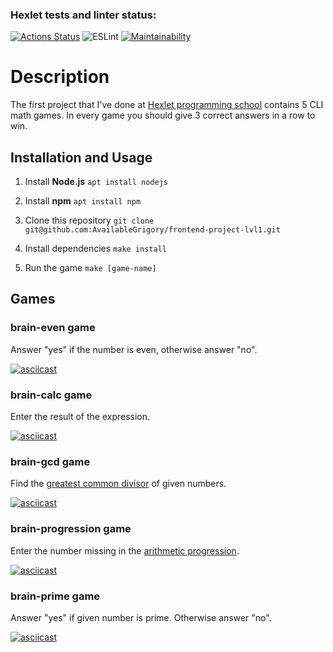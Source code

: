 ### Hexlet tests and linter status:
[![Actions Status](https://github.com/AvailableGrigory/frontend-project-lvl1/workflows/hexlet-check/badge.svg)](https://github.com/AvailableGrigory/frontend-project-lvl1/actions)
![ESLint](https://github.com/AvailableGrigory/frontend-project-lvl1/actions/workflows/run-linter.yml/badge.svg)
[![Maintainability](https://api.codeclimate.com/v1/badges/a99a88d28ad37a79dbf6/maintainability)](https://codeclimate.com/github/codeclimate/codeclimate/maintainability)

# Description

The first project that I've done at [Hexlet programming school](https://github.com/Hexlet) contains 5 CLI math games. In every game you should give 3 correct answers in a row to win.

## Installation and Usage

1. Install **Node.js** `apt install nodejs`

2. Install **npm** `apt install npm`

3. Clone this repository `git clone git@github.com:AvailableGrigory/frontend-project-lvl1.git`

4. Install dependencies `make install`

5. Run the game `make [game-name]`

## Games

### brain-even game

Answer "yes" if the number is even, otherwise answer "no".

[![asciicast](https://asciinema.org/a/MwvBeLRdOGKlJkXR9wGyQOuT4.svg)](https://asciinema.org/a/MwvBeLRdOGKlJkXR9wGyQOuT4)

### brain-calc game

Enter the result of the expression.

[![asciicast](https://asciinema.org/a/QUc1JhA9XwE9YYLR8gOaLcoej.svg)](https://asciinema.org/a/QUc1JhA9XwE9YYLR8gOaLcoej)

### brain-gcd game

Find the [greatest common divisor](https://en.wikipedia.org/wiki/Greatest_common_divisor) of given numbers.

[![asciicast](https://asciinema.org/a/wLBirrLuyNaTMGYL0zCMtyk2s.svg)](https://asciinema.org/a/wLBirrLuyNaTMGYL0zCMtyk2s)

### brain-progression game

Enter the number missing in the [arithmetic progression](https://en.wikipedia.org/wiki/Arithmetic_progression).

[![asciicast](https://asciinema.org/a/0h1P5n9qzM86d6oXx7ay1UBzR.svg)](https://asciinema.org/a/0h1P5n9qzM86d6oXx7ay1UBzR)

### brain-prime game

Answer "yes" if given number is prime. Otherwise answer "no".

[![asciicast](https://asciinema.org/a/xbHxushnSelQkqZBJMTUCcySG.svg)](https://asciinema.org/a/xbHxushnSelQkqZBJMTUCcySG)